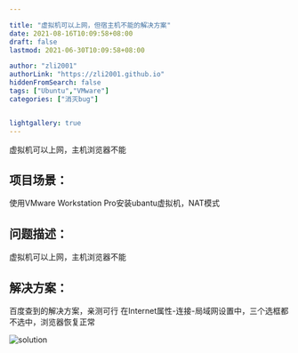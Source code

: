 ```yaml
---

title: "虚拟机可以上网，但宿主机不能的解决方案"
date: 2021-08-16T10:09:58+08:00
draft: false
lastmod: 2021-06-30T10:09:58+08:00

author: "zli2001"
authorLink: "https://zli2001.github.io"
hiddenFromSearch: false
tags: ["Ubuntu","VMware"]
categories: ["消灭bug"]


lightgallery: true
---
```

虚拟机可以上网，主机浏览器不能
<!--more-->

## 项目场景：

使用VMware Workstation Pro安装ubantu虚拟机，NAT模式


## 问题描述：

虚拟机可以上网，主机浏览器不能


## 解决方案：
百度查到的解决方案，亲测可行
在Internet属性-连接-局域网设置中，三个选框都不选中，浏览器恢复正常


![solution](https://img-blog.csdnimg.cn/20210630104613874.png?x-oss-process=image/watermark,type_ZmFuZ3poZW5naGVpdGk,shadow_10,text_aHR0cHM6Ly9ibG9nLmNzZG4ubmV0L3dlaXhpbl80NTgxNDcyOA==,size_16,color_FFFFFF,t_70)



